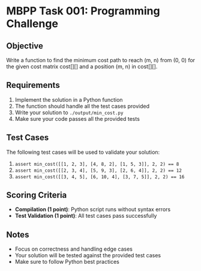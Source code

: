# MBPP Task 001: Programming Challenge

## Objective
Write a function to find the minimum cost path to reach (m, n) from (0, 0) for the given cost matrix cost[][] and a position (m, n) in cost[][].

## Requirements
1. Implement the solution in a Python function
2. The function should handle all the test cases provided
3. Write your solution to `./output/min_cost.py`
4. Make sure your code passes all the provided tests

## Test Cases
The following test cases will be used to validate your solution:
1. `assert min_cost([[1, 2, 3], [4, 8, 2], [1, 5, 3]], 2, 2) == 8`
2. `assert min_cost([[2, 3, 4], [5, 9, 3], [2, 6, 4]], 2, 2) == 12`
3. `assert min_cost([[3, 4, 5], [6, 10, 4], [3, 7, 5]], 2, 2) == 16`

## Scoring Criteria
- **Compilation (1 point)**: Python script runs without syntax errors
- **Test Validation (1 point)**: All test cases pass successfully

## Notes
- Focus on correctness and handling edge cases
- Your solution will be tested against the provided test cases
- Make sure to follow Python best practices
